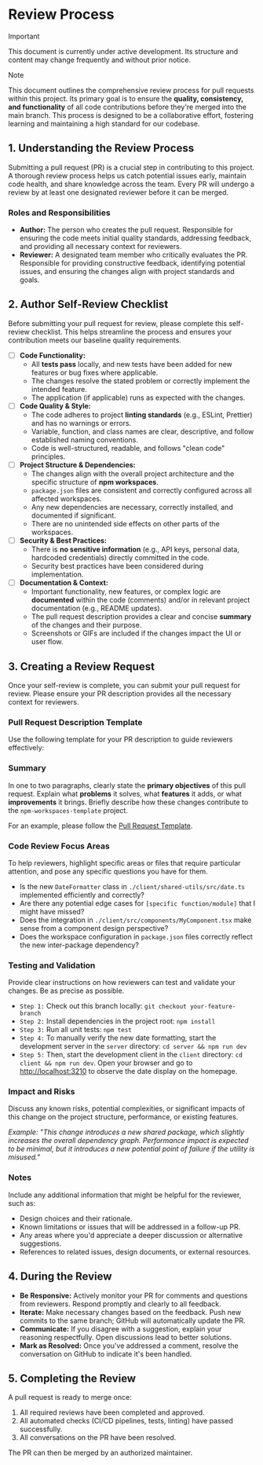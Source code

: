 # Review Process

> [!IMPORTANT]
> This document is currently under active development. Its structure and
> content may change frequently and without prior notice.

> [!NOTE]
> This document outlines the comprehensive review process for pull requests
> within this project. Its primary goal is to ensure the **quality, consistency,
> and functionality** of all code contributions before they're merged into the
> main branch. This process is designed to be a collaborative effort, fostering
> learning and maintaining a high standard for our codebase.

## 1. Understanding the Review Process

Submitting a pull request (PR) is a crucial step in contributing to this project.
A thorough review process helps us catch potential issues early, maintain code
health, and share knowledge across the team. Every PR will undergo a review by
at least one designated reviewer before it can be merged.

### Roles and Responsibilities

- **Author:** The person who creates the pull request. Responsible for ensuring
  the code meets initial quality standards, addressing feedback, and providing
  all necessary context for reviewers.
- **Reviewer:** A designated team member who critically evaluates the PR.
  Responsible for providing constructive feedback, identifying potential issues,
  and ensuring the changes align with project standards and goals.

## 2. Author Self-Review Checklist

Before submitting your pull request for review, please complete this self-review
checklist. This helps streamline the process and ensures your contribution meets
our baseline quality requirements.

- [ ] **Code Functionality:**
  - All **tests pass** locally, and new tests have been added for new features
    or bug fixes where applicable.
  - The changes resolve the stated problem or correctly implement the intended
    feature.
  - The application (if applicable) runs as expected with the changes.
- [ ] **Code Quality & Style:**
  - The code adheres to project **linting standards** (e.g., ESLint, Prettier)
    and has no warnings or errors.
  - Variable, function, and class names are clear, descriptive, and follow
    established naming conventions.
  - Code is well-structured, readable, and follows "clean code" principles.
- [ ] **Project Structure & Dependencies:**
  - The changes align with the overall project architecture and the specific
    structure of **npm workspaces**.
  - `package.json` files are consistent and correctly configured across all
    affected workspaces.
  - Any new dependencies are necessary, correctly installed, and documented if
    significant.
  - There are no unintended side effects on other parts of the workspaces.
- [ ] **Security & Best Practices:**
  - There is **no sensitive information** (e.g., API keys, personal data,
    hardcoded credentials) directly committed in the code.
  - Security best practices have been considered during implementation.
- [ ] **Documentation & Context:**
  - Important functionality, new features, or complex logic are **documented**
    within the code (comments) and/or in relevant project documentation (e.g.,
    README updates).
  - The pull request description provides a clear and concise **summary** of the
    changes and their purpose.
  - Screenshots or GIFs are included if the changes impact the UI or user flow.

## 3. Creating a Review Request

Once your self-review is complete, you can submit your pull request for review.
Please ensure your PR description provides all the necessary context for reviewers.

### Pull Request Description Template

Use the following template for your PR description to guide reviewers effectively:

### Summary

In one to two paragraphs, clearly state the **primary objectives** of this pull
request. Explain what **problems** it solves, what **features** it adds, or what
**improvements** it brings. Briefly describe how these changes contribute to the
`npm-workspaces-template` project.

For an example, please follow the [Pull Request Template](https://github.com/homelab-alpha/npm-workspaces-template/blob/main/.github/pull_request_template.md?plain=1).

### Code Review Focus Areas

To help reviewers, highlight specific areas or files that require particular
attention, and pose any specific questions you have for them.

- Is the new `DateFormatter` class in `./client/shared-utils/src/date.ts`
  implemented efficiently and correctly?
- Are there any potential edge cases for `[specific function/module]` that I
  might have missed?
- Does the integration in `./client/src/components/MyComponent.tsx` make
  sense from a component design perspective?
- Does the workspace configuration in `package.json` files correctly reflect the
  new inter-package dependency?

### Testing and Validation

Provide clear instructions on how reviewers can test and validate your changes.
Be as precise as possible.

- `Step 1:` Check out this branch locally: `git checkout your-feature-branch`
- `Step 2:` Install dependencies in the project root: `npm install`
- `Step 3:` Run all unit tests: `npm test`
- `Step 4:` To manually verify the new date formatting, start the development
  server in the `server` directory: `cd server && npm run dev`
- `Step 5:` Then, start the development client in the `client` directory:
  `cd client && npm run dev`. Open your browser and go to [http://localhost:3210](http://localhost:3210)
  to observe the date display on the homepage.

### Impact and Risks

Discuss any known risks, potential complexities, or significant impacts of this
change on the project structure, performance, or existing features.

_Example: "This change introduces a new shared package, which slightly increases the
overall dependency graph. Performance impact is expected to be minimal,
but it introduces a new potential point of failure if the utility is misused."_

### Notes

Include any additional information that might be helpful for the reviewer, such as:

- Design choices and their rationale.
- Known limitations or issues that will be addressed in a follow-up PR.
- Any areas where you'd appreciate a deeper discussion or alternative suggestions.
- References to related issues, design documents, or external resources.

## 4. During the Review

- **Be Responsive:** Actively monitor your PR for comments and questions from
  reviewers. Respond promptly and clearly to all feedback.
- **Iterate:** Make necessary changes based on the feedback. Push new commits to
  the same branch; GitHub will automatically update the PR.
- **Communicate:** If you disagree with a suggestion, explain your reasoning
  respectfully. Open discussions lead to better solutions.
- **Mark as Resolved:** Once you've addressed a comment, resolve the
  conversation on GitHub to indicate it's been handled.

## 5. Completing the Review

A pull request is ready to merge once:

1. All required reviews have been completed and approved.
2. All automated checks (CI/CD pipelines, tests, linting) have passed
   successfully.
3. All conversations on the PR have been resolved.

The PR can then be merged by an authorized maintainer.
